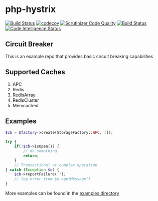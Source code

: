 # php-hystrix 

[![Build Status](https://travis-ci.com/liamsorsby/php-hystrix.svg?branch=master)](https://travis-ci.com/liamsorsby/php-hystrix) [![codecov](https://codecov.io/gh/liamsorsby/php-hystrix/branch/master/graph/badge.svg)](https://codecov.io/gh/liamsorsby/php-hystrix) [![Scrutinizer Code Quality](https://scrutinizer-ci.com/g/liamsorsby/php-hystrix/badges/quality-score.png?b=master)](https://scrutinizer-ci.com/g/liamsorsby/php-hystrix/?branch=master) 
[![Build Status](https://scrutinizer-ci.com/g/liamsorsby/php-hystrix/badges/build.png?b=master)](https://scrutinizer-ci.com/g/liamsorsby/php-hystrix/build-status/master) [![Code Intelligence Status](https://scrutinizer-ci.com/g/liamsorsby/php-hystrix/badges/code-intelligence.svg?b=master)](https://scrutinizer-ci.com/code-intelligence)

## Circuit Breaker
This is an example repo that provides basic circuit breaking capabilities

## Supported Caches
1. APC
2. Redis
3. RedisArray
4. RedisCluster
5. Memcached

## Examples

```php
$cb = $factory->create(StorageFactory::APC, []);

try {
    if(!$cb->isOpen()) {
        // do something
        return;
    }
    // Transactional or complex operation
} catch (Exception $e) {
    $cb->reportFailure('');
    // log error from $e->getMessage()
}
```

More examples can be found in the [examples directory](examples)
